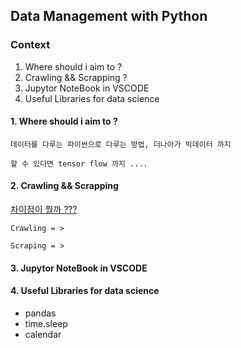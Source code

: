 ## Data Management with Python

### Context

1. Where should i aim to ?
2. Crawling && Scrapping ?
3. Jupytor NoteBook in VSCODE
4. Useful Libraries for data science

#### 1. Where should i aim to ?

    데이터를 다루는 파이썬으로 다루는 방법, 더나아가 빅데이터 까지

    할 수 있다면 tensor flow 까지 ....

#### 2. Crawling && Scrapping

[차이점이 뭘까 ???](https://98yejin.github.io/2020-11-02-crawling-vs-scraping/)

    Crawling = >

    Scraping = >

#### 3. Jupytor NoteBook in VSCODE

#### 4. Useful Libraries for data science

- pandas
- time.sleep
- calendar
